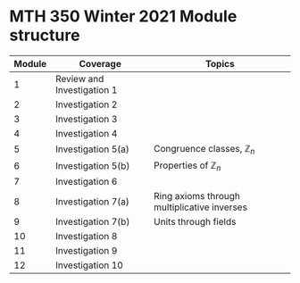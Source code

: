# MTH 350 Winter 2021 Module structure 

| Module | Coverage | Topics |
| ------ | -------- | -------- |
|  1      |  Review and Investigation 1                |
|  2      |  Investigation 2        |          |
|  3      |  Investigation 3        |          |
|  4      |  Investigation 4        |          |
|  5      |  Investigation 5(a)        |  Congruence classes, $\mathbb{Z}_n$        |
|  6      |  Investigation 5(b)        |  Properties of $\mathbb{Z}_n$       |
|  7      |  Investigation 6        |          |
|  8      |  Investigation 7(a)        | Ring axioms through multiplicative inverses         |
|  9      |  Investigation 7(b)        | Units through fields          |
|  10      | Investigation 8         |          |
|  11      | Investigation 9         |          |
| 12      |  Investigation 10        |
<!--stackedit_data:
eyJoaXN0b3J5IjpbLTY3NjE0NDg2Nl19
-->